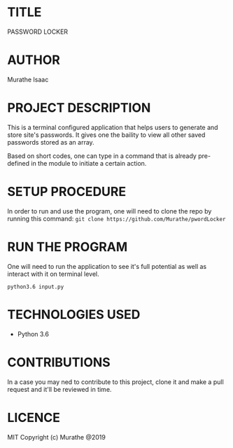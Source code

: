 # TITLE
PASSWORD LOCKER

# AUTHOR
Murathe Isaac

# PROJECT DESCRIPTION
This is a terminal configured application that helps users to generate and store site's passwords. It gives one the baility to view all other saved passwords stored as an array.

Based on short codes, one can type in a command that is already pre-defined in the module to initiate a certain action.

# SETUP PROCEDURE
In order to run and use the program, one will need to clone the repo by running this command: ```git clone https://github.com/Murathe/pwordLocker```

# RUN THE PROGRAM

One will need to run the application to see it's full potential as well as interact with it on terminal level. 

```python3.6 input.py```

# TECHNOLOGIES USED
- Python 3.6

# CONTRIBUTIONS
In a case you may ned to contribute to this project, clone it and make a pull request and it'll be reviewed in time.

# LICENCE 
MIT
Copyright (c) Murathe @2019
